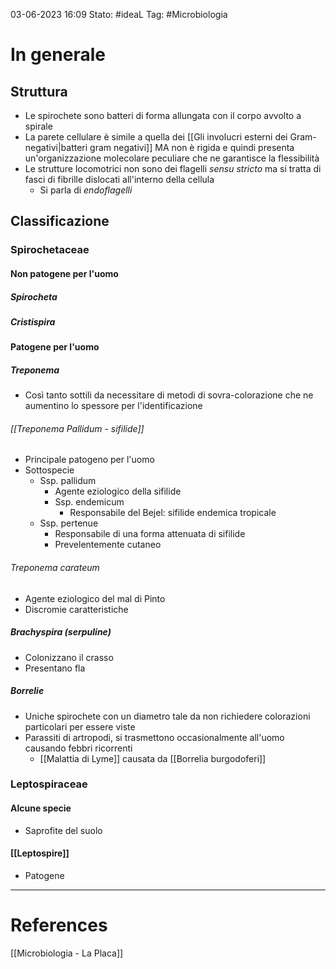 03-06-2023 16:09
Stato: #ideaL
Tag: #Microbiologia 

# In generale
## Struttura
- Le spirochete sono batteri di forma allungata con il corpo avvolto a spirale
- La parete cellulare è simile a quella dei [[Gli involucri esterni dei Gram-negativi|batteri gram negativi]] MA non è rigida e quindi presenta un'organizzazione molecolare peculiare che ne garantisce la flessibilità
- Le strutture locomotrici non sono dei flagelli *sensu stricto* ma si tratta di fasci di fibrille dislocati all'interno della cellula 
	- Si parla di *endoflagelli*
## Classificazione
### Spirochetaceae
#### Non patogene per l'uomo
##### Spirocheta
##### Cristispira
#### Patogene per l'uomo
##### Treponema
- Così tanto sottili da necessitare di metodi di sovra-colorazione che ne aumentino lo spessore per l'identificazione
###### [[Treponema Pallidum - sifilide]] 
- Principale patogeno per l'uomo
- Sottospecie
	- Ssp. pallidum
		- Agente eziologico della sifilide
		- Ssp. endemicum 
			- Responsabile del Bejel: sifilide endemica tropicale
	- Ssp. pertenue
		- Responsabile di una forma attenuata di sifilide
		- Prevelentemente cutaneo
###### Treponema carateum
- Agente eziologico del mal di Pinto 
- Discromie caratteristiche
##### Brachyspira (serpuline)
- Colonizzano il crasso 
- Presentano fla
##### Borrelie
- Uniche spirochete con un diametro tale da non richiedere colorazioni particolari per essere viste
- Parassiti di artropodi, si trasmettono occasionalmente all'uomo causando febbri ricorrenti
	- [[Malattia di Lyme]] causata da [[Borrelia burgodoferi]]
### Leptospiraceae
#### Alcune specie
- Saprofite del suolo
#### [[Leptospire]]
- Patogene





---
# References
[[Microbiologia - La Placa]]